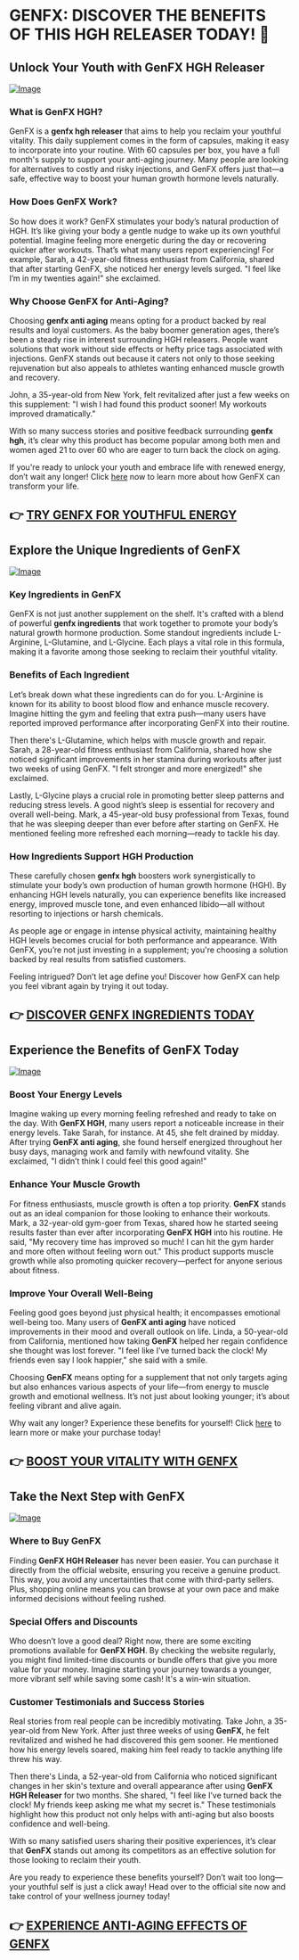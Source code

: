 # GENFX: DISCOVER THE BENEFITS OF THIS HGH RELEASER TODAY! 🌟

## Unlock Your Youth with GenFX HGH Releaser
[![Image](https://www2.sellhealth.com/251/genfx_box_pills_400x320.jpg)](https://gchaffi.com/iS2I08Pa)

### What is GenFX HGH?
GenFX is a **genfx hgh releaser** that aims to help you reclaim your youthful vitality. This daily supplement comes in the form of capsules, making it easy to incorporate into your routine. With 60 capsules per box, you have a full month's supply to support your anti-aging journey. Many people are looking for alternatives to costly and risky injections, and GenFX offers just that—a safe, effective way to boost your human growth hormone levels naturally.

### How Does GenFX Work?
So how does it work? GenFX stimulates your body’s natural production of HGH. It’s like giving your body a gentle nudge to wake up its own youthful potential. Imagine feeling more energetic during the day or recovering quicker after workouts. That’s what many users report experiencing! For example, Sarah, a 42-year-old fitness enthusiast from California, shared that after starting GenFX, she noticed her energy levels surged. "I feel like I’m in my twenties again!" she exclaimed.

### Why Choose GenFX for Anti-Aging?
Choosing **genfx anti aging** means opting for a product backed by real results and loyal customers. As the baby boomer generation ages, there’s been a steady rise in interest surrounding HGH releasers. People want solutions that work without side effects or hefty price tags associated with injections. GenFX stands out because it caters not only to those seeking rejuvenation but also appeals to athletes wanting enhanced muscle growth and recovery.

John, a 35-year-old from New York, felt revitalized after just a few weeks on this supplement: "I wish I had found this product sooner! My workouts improved dramatically." 

With so many success stories and positive feedback surrounding **genfx hgh**, it’s clear why this product has become popular among both men and women aged 21 to over 60 who are eager to turn back the clock on aging.

If you're ready to unlock your youth and embrace life with renewed energy, don’t wait any longer! Click [here](https://gchaffi.com/iS2I08Pa) now to learn more about how GenFX can transform your life.



## 👉 [TRY GENFX FOR YOUTHFUL ENERGY](https://gchaffi.com/iS2I08Pa)

## Explore the Unique Ingredients of GenFX  
[![Image](https://www2.sellhealth.com/251/GenFX_logo_500px120px.jpg)](https://gchaffi.com/iS2I08Pa)  
### Key Ingredients in GenFX  
GenFX is not just another supplement on the shelf. It's crafted with a blend of powerful **genfx ingredients** that work together to promote your body’s natural growth hormone production. Some standout ingredients include L-Arginine, L-Glutamine, and L-Glycine. Each plays a vital role in this formula, making it a favorite among those seeking to reclaim their youthful vitality.  

### Benefits of Each Ingredient  
Let’s break down what these ingredients can do for you. L-Arginine is known for its ability to boost blood flow and enhance muscle recovery. Imagine hitting the gym and feeling that extra push—many users have reported improved performance after incorporating GenFX into their routine.

Then there's L-Glutamine, which helps with muscle growth and repair. Sarah, a 28-year-old fitness enthusiast from California, shared how she noticed significant improvements in her stamina during workouts after just two weeks of using GenFX. "I felt stronger and more energized!" she exclaimed.

Lastly, L-Glycine plays a crucial role in promoting better sleep patterns and reducing stress levels. A good night’s sleep is essential for recovery and overall well-being. Mark, a 45-year-old busy professional from Texas, found that he was sleeping deeper than ever before after starting on GenFX. He mentioned feeling more refreshed each morning—ready to tackle his day.

### How Ingredients Support HGH Production  
These carefully chosen **genfx hgh** boosters work synergistically to stimulate your body’s own production of human growth hormone (HGH). By enhancing HGH levels naturally, you can experience benefits like increased energy, improved muscle tone, and even enhanced libido—all without resorting to injections or harsh chemicals.

As people age or engage in intense physical activity, maintaining healthy HGH levels becomes crucial for both performance and appearance. With GenFX, you’re not just investing in a supplement; you're choosing a solution backed by real results from satisfied customers.

Feeling intrigued? Don’t let age define you! Discover how GenFX can help you feel vibrant again by trying it out today.



## 👉 [DISCOVER GENFX INGREDIENTS TODAY](https://gchaffi.com/iS2I08Pa)

## Experience the Benefits of GenFX Today
[![Image](https://www2.sellhealth.com/251/genfx_728x90.jpg)](https://gchaffi.com/iS2I08Pa)

### Boost Your Energy Levels  
Imagine waking up every morning feeling refreshed and ready to take on the day. With **GenFX HGH**, many users report a noticeable increase in their energy levels. Take Sarah, for instance. At 45, she felt drained by midday. After trying **GenFX anti aging**, she found herself energized throughout her busy days, managing work and family with newfound vitality. She exclaimed, "I didn’t think I could feel this good again!"

### Enhance Your Muscle Growth  
For fitness enthusiasts, muscle growth is often a top priority. **GenFX** stands out as an ideal companion for those looking to enhance their workouts. Mark, a 32-year-old gym-goer from Texas, shared how he started seeing results faster than ever after incorporating **GenFX HGH** into his routine. He said, "My recovery time has improved so much! I can hit the gym harder and more often without feeling worn out." This product supports muscle growth while also promoting quicker recovery—perfect for anyone serious about fitness.

### Improve Your Overall Well-Being  
Feeling good goes beyond just physical health; it encompasses emotional well-being too. Many users of **GenFX anti aging** have noticed improvements in their mood and overall outlook on life. Linda, a 50-year-old from California, mentioned how taking **GenFX** helped her regain confidence she thought was lost forever. "I feel like I’ve turned back the clock! My friends even say I look happier," she said with a smile.

Choosing **GenFX** means opting for a supplement that not only targets aging but also enhances various aspects of your life—from energy to muscle growth and emotional wellness. It’s not just about looking younger; it’s about feeling vibrant and alive again.

Why wait any longer? Experience these benefits for yourself! Click [here](https://gchaffi.com/iS2I08Pa) to learn more or make your purchase today!



## 👉 [BOOST YOUR VITALITY WITH GENFX](https://gchaffi.com/iS2I08Pa)

## Take the Next Step with GenFX

[![Image](https://www2.sellhealth.com/251/genfx_600x400.jpg)](https://gchaffi.com/iS2I08Pa)

### Where to Buy GenFX  
Finding **GenFX HGH Releaser** has never been easier. You can purchase it directly from the official website, ensuring you receive a genuine product. This way, you avoid any uncertainties that come with third-party sellers. Plus, shopping online means you can browse at your own pace and make informed decisions without feeling rushed.

### Special Offers and Discounts  
Who doesn’t love a good deal? Right now, there are some exciting promotions available for **GenFX HGH**. By checking the website regularly, you might find limited-time discounts or bundle offers that give you more value for your money. Imagine starting your journey towards a younger, more vibrant self while saving some cash! It's a win-win situation.

### Customer Testimonials and Success Stories  
Real stories from real people can be incredibly motivating. Take John, a 35-year-old from New York. After just three weeks of using **GenFX**, he felt revitalized and wished he had discovered this gem sooner. He mentioned how his energy levels soared, making him feel ready to tackle anything life threw his way.

Then there's Linda, a 52-year-old from California who noticed significant changes in her skin's texture and overall appearance after using **GenFX HGH Releaser** for two months. She shared, "I feel like I’ve turned back the clock! My friends keep asking me what my secret is." These testimonials highlight how this product not only helps with anti-aging but also boosts confidence and well-being.

With so many satisfied users sharing their positive experiences, it’s clear that **GenFX** stands out among its competitors as an effective solution for those looking to reclaim their youth.

Are you ready to experience these benefits yourself? Don’t wait too long—your youthful self is just a click away! Head over to the official site now and take control of your wellness journey today!



## 👉 [EXPERIENCE ANTI-AGING EFFECTS OF GENFX](https://gchaffi.com/iS2I08Pa)